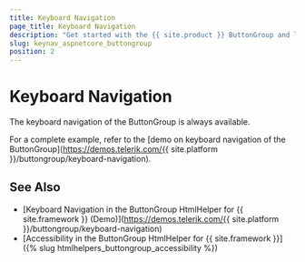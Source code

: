 ```yaml
---
title: Keyboard Navigation
page_title: Keyboard Navigation
description: "Get started with the {{ site.product }} ButtonGroup and learn about the accessibility support it provides through its keyboard navigation functionality."
slug: keynav_aspnetcore_buttongroup
position: 2
---
```


# Keyboard Navigation

The keyboard navigation of the ButtonGroup is always available.

For a complete example, refer to the [demo on keyboard navigation of the ButtonGroup](https://demos.telerik.com/{{ site.platform }}/buttongroup/keyboard-navigation).

## See Also

* [Keyboard Navigation in the ButtonGroup HtmlHelper for {{ site.framework }} (Demo)](https://demos.telerik.com/{{ site.platform }}/buttongroup/keyboard-navigation)
* [Accessibility in the ButtonGroup HtmlHelper for {{ site.framework }}]({% slug htmlhelpers_buttongroup_accessibility %})
